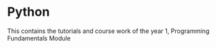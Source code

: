 # Python
This contains the tutorials and course work of the year 1, Programming Fundamentals Module
